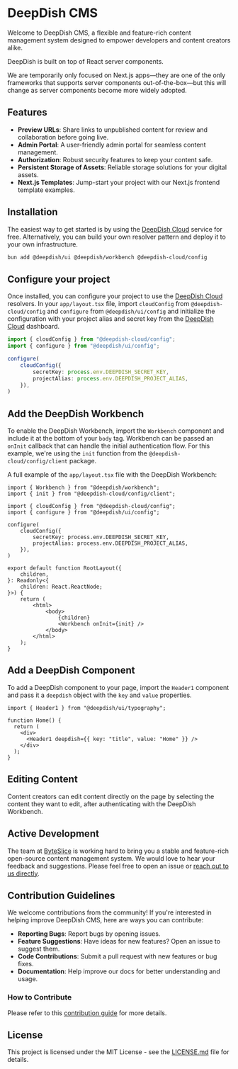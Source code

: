 # DeepDish CMS

Welcome to DeepDish CMS, a flexible and feature-rich content management system designed to empower developers and content creators alike.

DeepDish is built on top of React server components.
<!-- Next.js is one of the only frameworks that supports server components out of the box with their app router.
We are temporarily only focused on Next.js apps, but this will change as server components become more widely adopted. -->
We are temporarily only focused on Next.js apps—they are one of the only frameworks that supports server components out-of-the-box—but this will change as server components become more widely adopted.

## Features

- **Preview URLs**: Share links to unpublished content for review and collaboration before going live.
- **Admin Portal**: A user-friendly admin portal for seamless content management.
- **Authorization**: Robust security features to keep your content safe.
- **Persistent Storage of Assets**: Reliable storage solutions for your digital assets.
- **Next.js Templates**: Jump-start your project with our Next.js frontend template examples.

## Installation

The easiest way to get started is by using the [DeepDish Cloud](https://dashboard.deepdish.app) service for free. Alternatively, you can build your own resolver pattern and deploy it to your own infrastructure.

```sh
bun add @deepdish/ui @deepdish/workbench @deepdish-cloud/config
```

## Configure your project

Once installed, you can configure your project to use the [DeepDish Cloud](https://dashboard.deepdish.app) resolvers.
In your `app/layout.tsx` file, import `cloudConfig` from `@deepdish-cloud/config` and `configure` from `@deepdish/ui/config` and initialize the configuration with your project alias and secret key from the [DeepDish Cloud](https://dashboard.deepdish.app) dashboard.

```ts
import { cloudConfig } from "@deepdish-cloud/config";
import { configure } from "@deepdish/ui/config";

configure(
	cloudConfig({
		secretKey: process.env.DEEPDISH_SECRET_KEY,
		projectAlias: process.env.DEEPDISH_PROJECT_ALIAS,
	}),
)
```

## Add the DeepDish Workbench

To enable the DeepDish Workbench, import the `Workbench` component and include it at the bottom of your `body` tag.
Workbench can be passed an `onInit` callback that can handle the initial authentication flow.
For this example, we're using the `init` function from the `@deepdish-cloud/config/client` package.

A full example of the `app/layout.tsx` file with the DeepDish Workbench:

```tsx
import { Workbench } from "@deepdish/workbench";
import { init } from "@deepdish-cloud/config/client";

import { cloudConfig } from "@deepdish-cloud/config";
import { configure } from "@deepdish/ui/config";

configure(
	cloudConfig({
		secretKey: process.env.DEEPDISH_SECRET_KEY,
		projectAlias: process.env.DEEPDISH_PROJECT_ALIAS,
	}),
)

export default function RootLayout({
	children,
}: Readonly<{
	children: React.ReactNode;
}>) {
	return (
		<html>
			<body>
				{children}
				<Workbench onInit={init} />
			</body>
		</html>
	);
}
```

## Add a DeepDish Component

To add a DeepDish component to your page, import the `Header1` component and pass it a `deepdish` object with the `key` and `value` properties.

```tsx
import { Header1 } from "@deepdish/ui/typography";

function Home() {
  return (
    <div>
      <Header1 deepdish={{ key: "title", value: "Home" }} />
    </div>
  );
}
```

## Editing Content

Content creators can edit content directly on the page by selecting the content they want to edit, after authenticating with the DeepDish Workbench.

## Active Development

The team at [ByteSlice](https://byteslice.co) is working hard to bring you a stable and feature-rich open-source content management system. We would love to hear your feedback and suggestions. Please feel free to open an issue or [reach out to us directly](https://byteslice.co/contact).

## Contribution Guidelines

We welcome contributions from the community! If you're interested in helping improve DeepDish CMS, here are ways you can contribute:

- **Reporting Bugs**: Report bugs by opening issues.
- **Feature Suggestions**: Have ideas for new features? Open an issue to suggest them.
- **Code Contributions**: Submit a pull request with new features or bug fixes.
- **Documentation**: Help improve our docs for better understanding and usage.

### How to Contribute

Please refer to this [contribution guide](./CONTRIBUTE.md) for more details.

## License

This project is licensed under the MIT License - see the [LICENSE.md](LICENSE.md) file for details.
